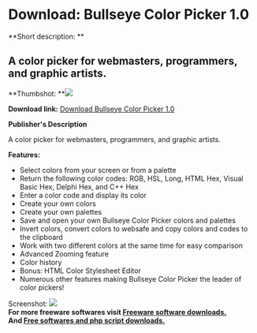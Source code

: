 # Download: Bullseye Color Picker 1.0

**Short description: **

## A color picker for webmasters, programmers, and graphic artists.

  
**Thumbshot: **![](http://www.freewarefiles.com/screenshot/becpicker_md.gif)   
  
**Download link:** [Download Bullseye Color Picker 1.0](http://freesoftwares.boysofts.com/Bullseye-Color-Picker_program_26063.html)  
  

**Publisher's Description**  
  

A color picker for webmasters, programmers, and graphic artists.

**Features:**

  * Select colors from your screen or from a palette 
  * Return the following color codes: RGB, HSL, Long, HTML Hex, Visual Basic Hex, Delphi Hex, and C++ Hex 
  * Enter a color code and display its color 
  * Create your own colors 
  * Create your own palettes 
  * Save and open your own Bullseye Color Picker colors and palettes 
  * Invert colors, convert colors to websafe and copy colors and codes to the clipboard 
  * Work with two different colors at the same time for easy comparison 
  * Advanced Zooming feature 
  * Color history 
  * Bonus: HTML Color Stylesheet Editor 
  * Numerous other features making Bullseye Color Picker the leader of color pickers! 

  
  
Screenshot: ![](http://www.freewarefiles.com/screenshot/becpicker.gif)  
**For more freeware softwares visit [Freeware software downloads.](http://freesoftwares.boysofts.com/)**   
**And [Free softwares and php script downloads.](http://www.boysofts.com/)**

